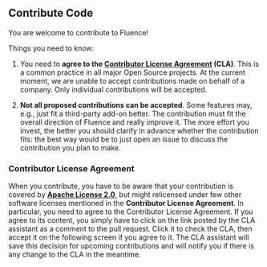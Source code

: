 ## Contribute Code

You are welcome to contribute to Fluence!

Things you need to know:

1.  You need to **agree to the [Contributor License Agreement](https://gist.github.com/fluencelabs-org/3f4cbb3cc14c1c0fb9ad99d8f7316ed7) (CLA)**. This is a common practice in all major Open Source projects. At the current moment, we are unable to accept contributions made on behalf of a company. Only individual contributions will be accepted.

2.  **Not all proposed contributions can be accepted**. Some features may, e.g., just fit a third-party add-on better. The contribution must fit the overall direction of Fluence and really improve it. The more effort you invest, the better you should clarify in advance whether the contribution fits: the best way would be to just open an issue to discuss the contribution you plan to make.

### Contributor License Agreement

When you contribute, you have to be aware that your contribution is covered by **[Apache License 2.0](./LICENSE)**, but might relicensed under few other software licenses mentioned in the **Contributor License Agreement**.  In particular, you need to agree to the Contributor License Agreement. If you agree to its content, you simply have to click on the link posted by the CLA assistant as a comment to the pull request. Click it to check the CLA, then accept it on the following screen if you agree to it. The CLA assistant will save this decision for upcoming contributions and will notify you if there is any change to the CLA in the meantime.

